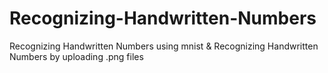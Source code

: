 # Recognizing-Handwritten-Numbers
Recognizing Handwritten Numbers using mnist &
Recognizing Handwritten Numbers by uploading .png files
